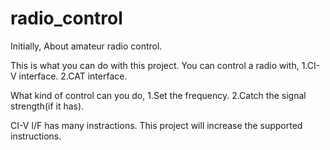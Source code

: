 # radio_control
Initially, About amateur radio control.

This is what you can do with this project.
You can control a radio with,
1.CI-V interface.
2.CAT interface.

What kind of control can you do,
1.Set the frequency.
2.Catch the signal strength(if it has).

CI-V I/F has many instractions.
This project will increase the supported instructions.
